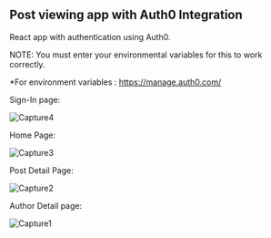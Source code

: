 ## Post viewing app with Auth0 Integration

 React app with authentication using Auth0.

NOTE: You must enter your environmental variables for this to work correctly.

*For environment variables : https://manage.auth0.com/ 

Sign-In page:

![Capture4](https://user-images.githubusercontent.com/52348398/147325592-19f9ed49-305e-4996-94e4-7ec9a892894e.PNG)


Home Page:

![Capture3](https://user-images.githubusercontent.com/52348398/147325652-b60ccb21-bc47-4ae8-bc60-463720140319.PNG)


Post Detail Page:

![Capture2](https://user-images.githubusercontent.com/52348398/147325700-a0417091-1258-4dd8-917e-d0f03f59c394.PNG)


Author Detail page:

![Capture1](https://user-images.githubusercontent.com/52348398/147325763-f70b1b8d-8839-40e8-a748-6958762698e8.PNG)
